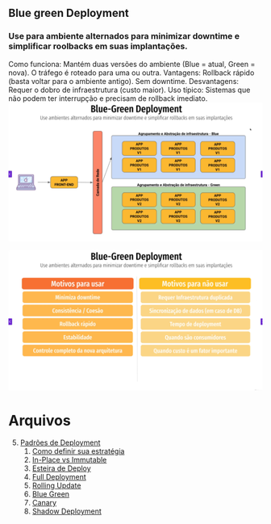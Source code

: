 ## Blue green Deployment
### Use para ambiente alternados para minimizar downtime e simplificar roolbacks em suas implantações.


Como funciona: Mantém duas versões do ambiente (Blue = atual, Green = nova). O tráfego é roteado para uma ou outra.
Vantagens: Rollback rápido (basta voltar para o ambiente antigo). Sem downtime.
Desvantagens: Requer o dobro de infraestrutura (custo maior).
Uso típico: Sistemas que não podem ter interrupção e precisam de rollback imediato.
![img_11.png](img/img_11.png)

![img_12.png](img/img_12.png)

# Arquivos
5. [Padrões de Deployment](/padroes_de_deployment)
    1. [Como definir sua estratégia](/estrategia_de_deployment.md)
    2. [In-Place vs Immutable](/in-place_deployment_immutable_deployment.md)
    3. [Esteira de Deploy](/CICD.md)
    4. [Full Deployment](/full_deployment.md)
    5. [Rolling Update](/rolling_update.md)
    6. [Blue Green](/blue_green_deployment.md)
    7. [Canary](/canary.md)
    7. [Shadow Deployment](/shadow.md)